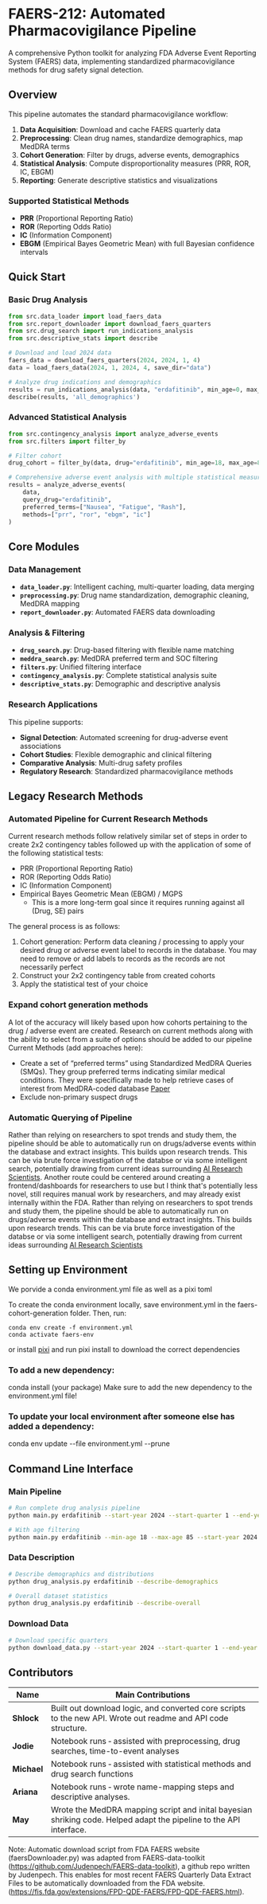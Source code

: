 # FAERS-212: Automated Pharmacovigilance Pipeline

A comprehensive Python toolkit for analyzing FDA Adverse Event Reporting System (FAERS) data, implementing standardized pharmacovigilance methods for drug safety signal detection.

## Overview

This pipeline automates the standard pharmacovigilance workflow:
1. **Data Acquisition**: Download and cache FAERS quarterly data
2. **Preprocessing**: Clean drug names, standardize demographics, map MedDRA terms
3. **Cohort Generation**: Filter by drugs, adverse events, demographics
4. **Statistical Analysis**: Compute disproportionality measures (PRR, ROR, IC, EBGM)
5. **Reporting**: Generate descriptive statistics and visualizations

### Supported Statistical Methods
- **PRR** (Proportional Reporting Ratio)
- **ROR** (Reporting Odds Ratio) 
- **IC** (Information Component)
- **EBGM** (Empirical Bayes Geometric Mean) with full Bayesian confidence intervals

## Quick Start

### Basic Drug Analysis
```python
from src.data_loader import load_faers_data
from src.report_downloader import download_faers_quarters
from src.drug_search import run_indications_analysis
from src.descriptive_stats import describe

# Download and load 2024 data
faers_data = download_faers_quarters(2024, 2024, 1, 4)
data = load_faers_data(2024, 1, 2024, 4, save_dir="data")

# Analyze drug indications and demographics
results = run_indications_analysis(data, "erdafitinib", min_age=0, max_age=100)
describe(results, 'all_demographics')
```

### Advanced Statistical Analysis
```python
from src.contingency_analysis import analyze_adverse_events
from src.filters import filter_by

# Filter cohort
drug_cohort = filter_by(data, drug="erdafitinib", min_age=18, max_age=85)

# Comprehensive adverse event analysis with multiple statistical measures
results = analyze_adverse_events(
    data, 
    query_drug="erdafitinib",
    preferred_terms=["Nausea", "Fatigue", "Rash"],
    methods=["prr", "ror", "ebgm", "ic"]
)
```

## Core Modules

### Data Management
- **`data_loader.py`**: Intelligent caching, multi-quarter loading, data merging
- **`preprocessing.py`**: Drug name standardization, demographic cleaning, MedDRA mapping
- **`report_downloader.py`**: Automated FAERS data downloading

### Analysis & Filtering  
- **`drug_search.py`**: Drug-based filtering with flexible name matching
- **`meddra_search.py`**: MedDRA preferred term and SOC filtering
- **`filters.py`**: Unified filtering interface
- **`contingency_analysis.py`**: Complete statistical analysis suite
- **`descriptive_stats.py`**: Demographic and descriptive analysis

### Research Applications
This pipeline supports:
- **Signal Detection**: Automated screening for drug-adverse event associations
- **Cohort Studies**: Flexible demographic and clinical filtering
- **Comparative Analysis**: Multi-drug safety profiles
- **Regulatory Research**: Standardized pharmacovigilance methods

## Legacy Research Methods
### Automated Pipeline for Current Research Methods
Current research methods follow relatively similar set of steps in order to create 2x2 contingency tables followed up with the application of some of the following statistical tests:
- PRR (Proportional Reporting Ratio)
- ROR (Reporting Odds Ratio)
- IC (Information Component)
- Empirical Bayes Geometric Mean (EBGM) / MGPS
    - This is a more long-term goal since it requires running against all (Drug, SE) pairs

The general process is as follows:
1. Cohort generation: Perform data cleaning / processing to apply your desired drug or adverse event label to records in the database. You may need to remove or add labels to records as the records are not necessarily perfect
2. Construct your 2x2 contingency table from created cohorts
3. Apply the statistical test of your choice

### Expand cohort generation methods
A lot of the accuracy will likely based upon how cohorts pertaining 
to the drug / adverse event are created. Research on current methods along with the ability to select from a suite of options should be added to our pipeline
Current Methods (add approaches here):
- Create a set of “preferred terms” using Standardized MedDRA Queries (SMQs). They group preferred terms indicating similar medical conditions. They were specifically made to help retrieve cases of interest from MedDRA-coded database [Paper](https://ascpt.onlinelibrary.wiley.com/doi/epdf/10.1002/cpt.3139)
- Exclude non-primary suspect drugs

### Automatic Querying of Pipeline
Rather than relying on researchers to spot trends and study them, the pipeline should be able to automatically run on drugs/adverse events within the database and extract insights. This builds upon research trends. This can be via brute force investigation of the databse or via some intelligent search, potentially drawing from current ideas surrounding [AI Research Scientists](https://sakana.ai/ai-scientist/).
Another route could be centered around creating a frontend/dashboards for researchers to use but I think that's potentially less novel, still requires manual work by researchers, and may already exist internally within the FDA.
Rather than relying on researchers to spot trends and study them, the pipeline should be able to automatically run on drugs/adverse events within the database and extract insights. This builds upon research trends. This can be via brute force investigation of the databse or via some intelligent search, potentially drawing from current ideas surrounding [AI Research Scientists](https://sakana.ai/ai-scientist/)

## Setting up Environment 
We porvide a conda environment.yml file as well as a pixi toml

To create the conda environment locally, save environment.yml in the faers-cohort-generation folder. Then, run:
```
conda env create -f environment.yml
conda activate faers-env
```
or install [pixi](https://pixi.sh/latest/) and run pixi install to download the correct dependencies

### To add a new dependency:

conda install (your package)
Make sure to add the new dependency to the environment.yml file!

### To update your local environment after someone else has added a dependency:

conda env update --file environment.yml --prune


## Command Line Interface

### Main Pipeline
```bash
# Run complete drug analysis pipeline
python main.py erdafitinib --start-year 2024 --start-quarter 1 --end-year 2024 --end-quarter 4

# With age filtering
python main.py erdafitinib --min-age 18 --max-age 85 --start-year 2024 --start-quarter 1 --end-year 2024 --end-quarter 4
```

### Data Description
```bash
# Describe demographics and distributions
python drug_analysis.py erdafitinib --describe-demographics

# Overall dataset statistics  
python drug_analysis.py erdafitinib --describe-overall
```

### Download Data
```bash
# Download specific quarters
python download_data.py --start-year 2024 --start-quarter 1 --end-year 2024 --end-quarter 4
```
## Contributors

| Name        | Main Contributions |
|-------------|-------------------|
| **Shlock**  | Built out download logic, and converted core scripts to the new API. Wrote out readme and API code structure. |
| **Jodie**   | Notebook runs &dash; assisted with preprocessing, drug searches, time-to-event analyses |
| **Michael** | Notebook runs &dash; assisted with statistical methods and drug search functions |
| **Ariana**  | Notebook runs &dash; wrote name-mapping steps and descriptive analyses. |
| **May**     | Wrote the MedDRA mapping script and inital bayesian shriking code. Helped adapt the pipeline to the API interface. |

Note: Automatic download script from FDA FAERS website (faersDownloader.py) was adapted from FAERS-data-toolkit (https://github.com/Judenpech/FAERS-data-toolkit), a github repo written by Judenpech. This enables for most recent FAERS Quarterly Data Extract Files to be automatically downloaded from the FDA website. (https://fis.fda.gov/extensions/FPD-QDE-FAERS/FPD-QDE-FAERS.html). 

 


